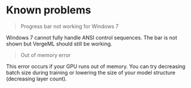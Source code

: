 Known problems
============

> Progress bar not working for Windows 7

Windows 7 cannot fully handle ANSI control sequences. The bar is not shown but VergeML should still be working.

> Out of memory error

This error occurs if your GPU runs out of memory. You can try decreasing batch size during training or lowering the size of your model structure (decreasing layer count). 
